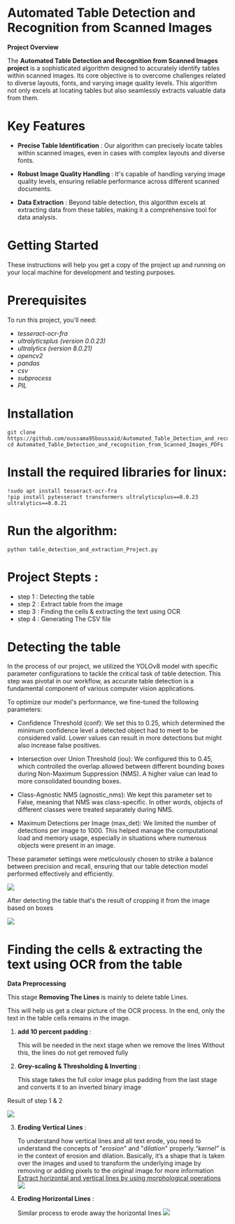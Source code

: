 # **Automated Table Detection and Recognition from Scanned Images**

**Project Overview**

The **Automated Table Detection and Recognition from Scanned Images project** is a sophisticated algorithm designed to accurately identify tables within scanned images. Its core objective is to overcome challenges related to diverse layouts, fonts, and varying image quality levels. This algorithm not only excels at locating tables but also seamlessly extracts valuable data from them.

# Key Features

- **Precise Table Identification** : Our algorithm can precisely locate tables within scanned images, even in cases with complex layouts and diverse fonts.

- **Robust Image Quality Handling** : It's capable of handling varying image quality levels, ensuring reliable performance across different scanned documents.

- **Data Extraction** : Beyond table detection, this algorithm excels at extracting data from these tables, making it a comprehensive tool for data analysis.

# Getting Started

These instructions will help you get a copy of the project up and running on your local machine for development and testing purposes.

# Prerequisites

To run this project, you'll need:

- *tesseract-ocr-fra*
- *ultralyticsplus (version 0.0.23)*
- *ultralytics (version 8.0.21)*
- *opencv2*
- *pandas*
- *csv*
- *subprocess*
- *PIL*

# Installation

    git clone https://github.com/oussama95boussaid/Automated_Table_Detection_and_recognition_from_Scanned_Images_PDFs.git
    cd Automated_Table_Detection_and_recognition_from_Scanned_Images_PDFs

# Install the required libraries for linux:

    !sudo apt install tesseract-ocr-fra
    !pip install pytesseract transformers ultralyticsplus==0.0.23 ultralytics==8.0.21

# Run the algorithm:

    python table_detection_and_extraction_Project.py

# Project Stepts :

-  step 1 : Detecting the table 
-  step 2 : Extract table from the image
-  step 3 : Finding the cells & extracting the text using OCR
-  step 4 : Generating The CSV file

# Detecting the table

In the process of our project, we utilized the YOLOv8 model with specific parameter configurations to tackle the critical task of table detection. This step was pivotal in our workflow, as accurate table detection is a fundamental component of various computer vision applications.

To optimize our model's performance, we fine-tuned the following parameters:

- Confidence Threshold (conf): We set this to 0.25, which determined the minimum confidence level a detected object had to meet to be considered valid. Lower values can result in more detections but might also increase false positives.

- Intersection over Union Threshold (iou): We configured this to 0.45, which controlled the overlap allowed between different bounding boxes during Non-Maximum Suppression (NMS). A higher value can lead to more consolidated bounding boxes.

- Class-Agnostic NMS (agnostic_nms): We kept this parameter set to False, meaning that NMS was class-specific. In other words, objects of different classes were treated separately during NMS.

- Maximum Detections per Image (max_det): We limited the number of detections per image to 1000. This helped manage the computational load and memory usage, especially in situations where numerous objects were present in an image.

These parameter settings were meticulously chosen to strike a balance between precision and recall, ensuring that our table detection model performed effectively and efficiently.

<img src = "img_Preprocessing/combined_org_dete_img.png" >

After detecting the table that's the result of cropping it from the image based on boxes

<img src = "img_Preprocessing/extracted_img.png" >

# Finding the cells & extracting the text using OCR from the table

**Data Preprocessing**

This stage **Removing The Lines** is mainly to delete table Lines. 

This will help us get a clear picture of the OCR process. In the end, only the text in the table cells remains in the image.

1. **add 10 percent padding** :

   This will be needed in the next stage when we remove the lines Without this, the lines do not get removed fully
 
2. **Grey-scaling & Thresholding &  Inverting** :

   This stage takes the full color image plus padding from the last stage and converts it to an inverted binary image

 Result of step 1 & 2 

 <img src = "img_Preprocessing/processed_img.png" >

3. **Eroding Vertical Lines** :

   To understand how vertical lines and all text erode, you need to understand the concepts of "*erosion*" and "*dilation*" properly.*“kernel”* is in the context of erosion and dilation. Basically, it’s a shape that is taken over the images and used to transform the 
   underlying image by removing or adding pixels to the original image.for more information <a href = "https://docs.opencv.org/4.x/dd/dd7/tutorial_morph_lines_detection.html">Extract horizontal and vertical lines by using morphological operations </a>
   <img src = "img_Preprocessing/ver_dilate_img.png" >

4. **Eroding Horizontal Lines** :

   Similar process to erode away the horizontal lines
   <img src = "img_Preprocessing/ver_dilate_img.png" >


   

